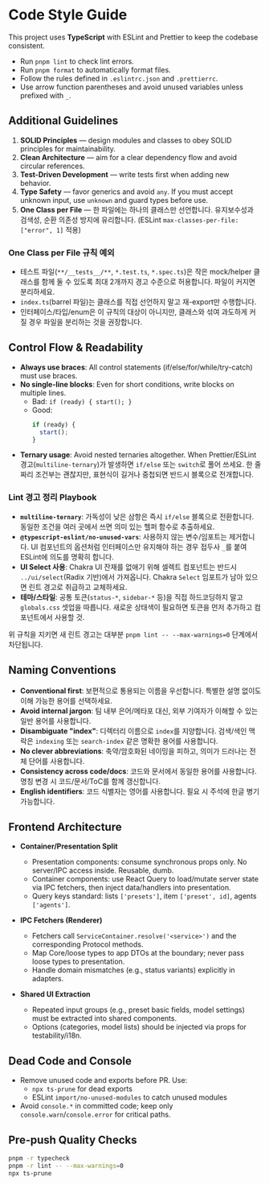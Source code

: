 # Code Style Guide

This project uses **TypeScript** with ESLint and Prettier to keep the codebase consistent.

- Run `pnpm lint` to check lint errors.
- Run `pnpm format` to automatically format files.
- Follow the rules defined in `.eslintrc.json` and `.prettierrc`.
- Use arrow function parentheses and avoid unused variables unless prefixed with `_`.

## Additional Guidelines

1. **SOLID Principles** — design modules and classes to obey SOLID principles for maintainability.
2. **Clean Architecture** — aim for a clear dependency flow and avoid circular references.
3. **Test-Driven Development** — write tests first when adding new behavior.
4. **Type Safety** — favor generics and avoid `any`. If you must accept unknown input, use `unknown` and guard types before use.
5. **One Class per File** — 한 파일에는 하나의 클래스만 선언합니다. 유지보수성과 검색성, 순환 의존성 방지에 유리합니다. (ESLint `max-classes-per-file: ["error", 1]` 적용)

### One Class per File 규칙 예외

- 테스트 파일(`**/__tests__/**`, `*.test.ts`, `*.spec.ts`)은 작은 mock/helper 클래스를 함께 둘 수 있도록 최대 2개까지 경고 수준으로 허용합니다. 파일이 커지면 분리하세요.
- `index.ts`(barrel 파일)는 클래스를 직접 선언하지 말고 재-export만 수행합니다.
- 인터페이스/타입/enum은 이 규칙의 대상이 아니지만, 클래스와 섞여 과도하게 커질 경우 파일을 분리하는 것을 권장합니다.

## Control Flow & Readability

- **Always use braces**: All control statements (if/else/for/while/try-catch) must use braces.
- **No single-line blocks**: Even for short conditions, write blocks on multiple lines.
  - Bad: `if (ready) { start(); }`
  - Good:
    ```ts
    if (ready) {
      start();
    }
    ```
- **Ternary usage**: Avoid nested ternaries altogether. When Prettier/ESLint 경고(`multiline-ternary`)가 발생하면 `if/else` 또는 `switch`로 풀어 쓰세요. 한 줄짜리 조건부는 괜찮지만, 표현식이 길거나 중첩되면 반드시 블록으로 전개합니다.

### Lint 경고 정리 Playbook

- **`multiline-ternary`**: 가독성이 낮은 삼항은 즉시 `if/else` 블록으로 전환합니다. 동일한 조건을 여러 곳에서 쓰면 의미 있는 헬퍼 함수로 추출하세요.
- **`@typescript-eslint/no-unused-vars`**: 사용하지 않는 변수/임포트는 제거합니다. UI 컴포넌트의 옵션처럼 인터페이스만 유지해야 하는 경우 접두사 `_`를 붙여 ESLint에 의도를 명확히 합니다.
- **UI Select 사용**: Chakra UI 잔재를 없애기 위해 셀렉트 컴포넌트는 반드시 `../ui/select`(Radix 기반)에서 가져옵니다. Chakra `Select` 임포트가 남아 있으면 린트 경고로 취급하고 교체하세요.
- **테마/스타일**: 공통 토큰(`status-*`, `sidebar-*` 등)을 직접 하드코딩하지 말고 `globals.css` 셋업을 따릅니다. 새로운 상태색이 필요하면 토큰을 먼저 추가하고 컴포넌트에서 사용할 것.

위 규칙을 지키면 새 린트 경고는 대부분 `pnpm lint -- --max-warnings=0` 단계에서 차단됩니다.

## Naming Conventions

- **Conventional first**: 보편적으로 통용되는 이름을 우선합니다. 특별한 설명 없이도 이해 가능한 용어를 선택하세요.
- **Avoid internal jargon**: 팀 내부 은어/메타포 대신, 외부 기여자가 이해할 수 있는 일반 용어를 사용합니다.
- **Disambiguate "index"**: 디렉터리 이름으로 `index`를 지양합니다. 검색/색인 맥락은 `indexing` 또는 `search-index` 같은 명확한 용어를 사용합니다.
- **No clever abbreviations**: 축약/암호화된 네이밍을 피하고, 의미가 드러나는 전체 단어를 사용합니다.
- **Consistency across code/docs**: 코드와 문서에서 동일한 용어를 사용합니다. 명칭 변경 시 코드/문서/ToC를 함께 갱신합니다.
- **English identifiers**: 코드 식별자는 영어를 사용합니다. 필요 시 주석에 한글 병기 가능합니다.

## Frontend Architecture

- **Container/Presentation Split**
  - Presentation components: consume synchronous props only. No server/IPC access inside. Reusable, dumb.
  - Container components: use React Query to load/mutate server state via IPC fetchers, then inject data/handlers into presentation.
  - Query keys standard: lists `['presets']`, item `['preset', id]`, agents `['agents']`.

- **IPC Fetchers (Renderer)**
  - Fetchers call `ServiceContainer.resolve('<service>')` and the corresponding Protocol methods.
  - Map Core/loose types to app DTOs at the boundary; never pass loose types to presentation.
  - Handle domain mismatches (e.g., status variants) explicitly in adapters.

- **Shared UI Extraction**
  - Repeated input groups (e.g., preset basic fields, model settings) must be extracted into shared components.
  - Options (categories, model lists) should be injected via props for testability/i18n.

## Dead Code and Console

- Remove unused code and exports before PR. Use:
  - `npx ts-prune` for dead exports
  - ESLint `import/no-unused-modules` to catch unused modules
- Avoid `console.*` in committed code; keep only `console.warn`/`console.error` for critical paths.

## Pre‑push Quality Checks

```bash
pnpm -r typecheck
pnpm -r lint -- --max-warnings=0
npx ts-prune
```
